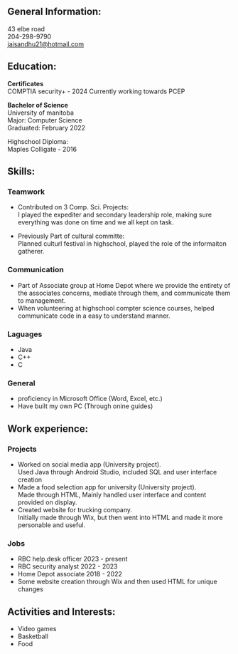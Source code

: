 ## General Information:  
43 elbe road   
204-298-9790  
jaisandhu21@hotmail.com  
## Education:  

**Certificates**  
COMPTIA security+ - 2024
Currently working towards PCEP

**Bachelor of Science**  
University of manitoba   
Major: Computer Science  
Graduated: February 2022  

Highschool Diploma:  
Maples Colligate - 2016

## Skills:  

### Teamwork  
* Contributed on 3 Comp. Sci. Projects:  
I played the expediter and secondary leadership role, making sure everything was done on time and we all kept on task.  

* Previously Part of cultural committe:  
  Planned culturl festival in highschool, played the role of the informaiton gatherer. 

### Communication
* Part of Associate group at Home Depot where we provide the entirety of the associates concerns, mediate through them, and communicate them to management.
* When volunteering at highschool compter science courses, helped communicate code in a easy to understand manner. 

### Laguages
* Java
* C++
* C

### General
* proficiency in Microsoft Office (Word, Excel, etc.)
* Have built my own PC (Through onine guides)

## Work experience:  
 
### Projects  
* Worked on social media app (University project).  
  Used Java through Android Studio, included SQL and user interface creation
* Made a food selection app for university (University project).  
  Made through HTML, Mainly handled user interface and content provided on display. 
* Created website for trucking company.  
  Initially made through Wix, but then went into HTML and made it more personable and useful.
  
### Jobs
* RBC help.desk officer 2023 - present
* RBC security analyst 2022 - 2023
* Home Depot associate 2018 - 2022
* Some website creation through Wix and then used HTML for unique changes
  

## Activities and Interests:  

* Video games
* Basketball 
* Food
  
